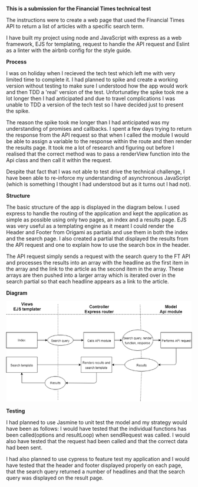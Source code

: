 **This is a submission for the Financial Times technical test**

The instructions were to create a web page that used the Financial Times API to return a list of articles with a specific search term.

I have built my project using node and JavaScript with express as a web framework, EJS for templating, request to handle the API request and Eslint as a linter with the airbnb config for the style guide.  

**Process**

I was on holiday when I recieved the tech test which left me with very limited time to complete it. I had planned to spike and create a working version without testing to make sure I understood how the app would work and then TDD a 'real' version of the test. Unfortunatley the spike took me a lot longer then I had anticipated and due to travel complications I was unable to TDD a version of the tech test so I have decided just to present the spike.

The reason the spike took me longer than I had anticipated was my understanding of promises and callbacks. I spent a few days trying to return the response from the API request so that when I called the module I would be able to assign a variable to the response within the route and then render the results page. It took me a lot of research and figuring out before I realised that the correct method was to pass a renderView function into the Api class and then call it within the request.

Despite that fact that I was not able to test drive the technical challenge, I have been able to re-inforce my understanding of asynchronous JavaScript (which is something I thought I had understood but as it turns out I had not).

**Structure**

The basic structure of the app is displayed in the diagram below. I used express to handle the routing of the application and kept the application as simple as possible using only two pages, an index and a results page. EJS was very useful as a templating engine as it meant I could render the Header and Footer from Origami as partials and use them in both the index and the search page. I also created a partial that displayed the results from the API request and one to explain how to use the search box in the header.

The API request simply sends a request with the search query to the FT API and processes the results into an array with the headline as the first item in the array and the link to the article as the second item in the array. These arrays are then pushed into a larger array which is iterated over in the search partial so that each headline appears as a link to the article.

**Diagram**

![Diagram](https://github.com/anderscodes/FT-tech-test/blob/master/fttechtest.png?raw=true)


**Testing**

I had planned to use Jasmine to unit test the model and my strategy would have been as follows: I would have tested that the individual functions has been called(options and resultLoop) when sendRequest was called. I would also have tested that the request had been called and that the correct data had been sent.

I had also planned to use cypress to feature test my application and I would have tested that the header and footer displayed properly on each page, that the search query returned a number of headlines and that the search query was displayed on the result page. 
